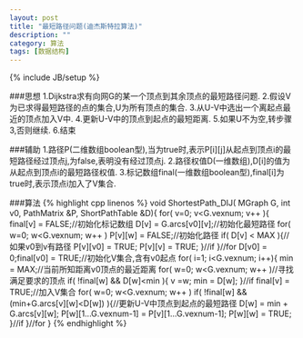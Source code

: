 ```yaml
---
layout: post
title: "最短路径问题(迪杰斯特拉算法)"
description: ""
category: 算法
tags: [数据结构]
---
```

{% include JB/setup %}

###思想
1.Dijkstra求有向网G的某一个顶点到其余顶点的最短路径问题.
2.假设V为已求得最短路径的点的集合,U为所有顶点的集合.
3.从U-V中选出一个离起点最近的顶点加入V中.
4.更新U-V中的顶点到起点的最短距离.
5.如果U不为空,转步骤3,否则继续.
6.结束

<!--more-->
###辅助
1.路径P\(二维数组boolean型\),当为true时,表示P\[i\]\[j\]从起点到顶点i的最短路径经过顶点j,为false,表明没有经过顶点j.
2.路径权值D\(一维数组\),D[i]的值为从起点到顶点i的最短路径权值.
3.标记数组final\(一维数组boolean型\),final[i]为true时,表示顶点i加入了V集合.

###算法
{% highlight cpp linenos %}
void ShortestPath_DIJ( MGraph G, int v0, PathMatrix &P, ShortPathTable &D){
    for( v=0; v<G.vexnum; v++ ){
        final[v] = FALSE;//初始化标记数组
        D[v] = G.arcs[v0][v];//初始化最短路径
        for( w=0; w<G.vexnum; w++ ) P[v][w] = FALSE;//初始化路径
        if( D[v] < MAX ){//如果v0到v有路径
            P[v][v0] = TRUE;
            P[v][v] = TRUE;
        }//if
    }//for
    D[v0] = 0;final[v0] = TRUE;//初始化V集合,含有v0起点
    for( i=1; i<G.vexnum; i++){
        min = MAX;//当前所知距离v0顶点的最近距离
        for( w=0; w<G.vexnum; w++ )//寻找满足要求的顶点
            if( !final[w] && D[w]<min ){
                v =w;
                min = D[w];
            }//if
        final[v] = TRUE;//加入V集合
        for( w=0; w<G.vexnum; w++ )
            if( !final[w] && (min+G.arcs[v][w]<D[w]) ){//更新U-V中顶点到起点的最短路径
                D[w] = min + G.arcs[v][w];
                P[w][1...G.vexnum-1] = P[v][1...G.vexnum-1];
                P[w][w] = TRUE;
            }//if
    }//for
}
{% endhighlight %}